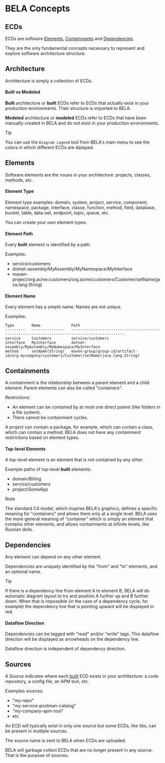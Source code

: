 # BELA Concepts

## ECDs

ECDs are software [Elements](#elements), [Containments](#containments) and [Dependencies](#dependencies).

They are the only fundamental concepts necessary to represent and explore software architecture structure.


## Architecture

Architecture is simply a collection of ECDs.

#### Built vs Modeled

**Built** architecture or **built** ECDs refer to ECDs that actually exist in your production environments. Their structure is imported to BELA.

**Modeled** architecture or **modeled** ECDs refer to ECDs that have been manually created in BELA and do not exist in your production environments.

> [!TIP]
> You can use the `Diagram Legend` tool from BELA's main menu to see the colors in which different ECDs are diplayed.


## Elements

Software elements are the nouns in your architecture: projects, classes, methods, etc.

#### Element Type

Element type examples: domain, system, project, service, component, namespace, package, interface, classe, function, method, field, database, bucket, table, data-set, endpoint, topic, queue, etc.

You can create your own element types.

#### Element Path

Every **built** element is identified by a path.

Examples:
 - service/customers
 - dotnet-assembly/MyAssembly/MyNamespace/MyInterface
 - maven-project/org.acme:customers/org.acme/customers/Customer/setName(java.lang.String)

#### Element Name

Every element has a simple name. Names are not unique.

Examples:
```
Type        Name              Path
---------   ---------------   ----------------------------------------------------------------------------------------------
service     Customers         service/customers
interface   MyInterface       dotnet-assembly/MyAssembly/MyNamespace/MyInterface
method      setName(String)   maven-group/group-id/artifact-id/org.mycompany/customers/Customer/setName(java.lang.String)
```


## Containments

A containment is the relationship between a parent element and a child element. Parent elements can also be called "containers".

Restrictions:
 - An element can be contained by at most one direct parent (like folders in a file system).
 - There cannot be containment cycles.

A project can contain a package, for example, which can contain a class, which can contain a method. BELA does not have any containment restrictions based on element types.

#### Top-level Elements

A top-level element is an element that is not contained by any other.

Example paths of top-level **built** elements:
 - domain/Billing
 - service/customers
 - project/SomeApp

> [!NOTE]
> The standard C4 model, which inspires BELA's graphics, defines a specific meaning for "containers" and allows them only at a single level. BELA uses the more general meaning of "container" which is simply an element that contains other elements, and allows containments at infinite levels, like Russian dolls.

## Dependencies

Any element can depend on any other element.

Dependencies are uniquely identified by the "from" and "to" elements, and an optional name.

> [!TIP]
> If there is a dependency line from element A to element B, BELA will do automatic diagram layout to try and position A further up and B further down. When that is impossible (in the case of a dependency cycle, for example) the dependency line that is pointing upward will be displayed in red.

#### Dataflow Direction

Dependencies can be tagged with "read" and/or "write" tags. This dataflow direction will be displayed as arrowheads on the dependency line.

Dataflow direction is independent of dependency direction.


## Sources

A Source indicates where each [built](#built-vs-modeled) ECD exists in your architecture: a code repository, a config file, an APM tool, etc.

Examples sources:
 - "my-repo"
 - "my-service-postman-catalog"
 - "my-company-apm-tool"
 - etc

An ECD will typically exist in only one source but some ECDs, like libs, can be present in multiple sources.

The source name is sent to BELA when ECDs are uploaded.

BELA will garbage collect ECDs that are no longer present in any source. That is the purpose of sources.
